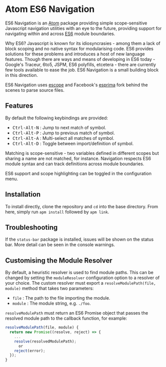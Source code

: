 # Atom ES6 Navigation

ES6 Navigation is an [Atom](https://atom.io) package providing simple scope-sensitive Javascript navigation utilities with an eye to the future, providing support for navigating within and across [ES6](https://people.mozilla.org/~jorendorff/es6-draft.html) module boundaries.

Why ES6? Javascript is known for its idiosyncrasies - among them a lack of block scoping and no native syntax for modularising code. ES6 provides solutions for these problems and introduces a host of new language features. Though there are ways and means of developing in ES6 today - Google's Traceur, 6to5, JSPM, ES6 polyfills, etcetera - there are currently few tools available to ease the job. ES6 Navigation is a small building block in this direction.

ES6 Navigation uses [escope](https://github.com/estools/escope)  and Facebook's [esprima](https://github.com/facebook/esprima) fork behind the scenes to parse source files.

## Features
By default the following keybindings are provided:
* <kbd>Ctrl-Alt-N</kbd> : Jump to next match of symbol.
* <kbd>Ctrl-Alt-P</kbd> : Jump to previous match of symbol.
* <kbd>Ctrl-Alt-A</kbd> : Multi-select all matches of symbol.
* <kbd>Ctrl-Alt-D</kbd> : Toggle between import/definition of symbol.

Matching is scope-sensitive - two variables defined in different scopes but sharing a name are not matched, for instance. Navigation respects ES6 module syntax and can track definitions across module boundaries.

ES6 support and scope highlighting can be toggled in the configuration menu.

## Installation
To install directly, clone the repository and `cd` into the base directory. From here, simply run `apm install` followed by `apm link`.

## Troubleshooting

If the `status-bar` package is installed, issues will be shown on the status bar. More detail can be seen in the console warnings.

## Customising the Module Resolver
By default, a heuristic resolver is used to find module paths. This can be changed by setting the `moduleResolver` configuration option to a resolver of your choice. The custom resolver must export a `resolveModulePath(file, module)` method that takes two parameters:
* `file` : The path to the file importing the module.
* `module` : The module string, e.g. `./foo`.

`resolveModulePath` must return an ES6 Promise object that passes the resolved module path to the callback function, for example:
``` javascript
resolveModulePath(file, module) {
  return new Promise((resolve, reject) => {
    ...
    resolve(resolvedModulePath);
      or
    reject(error);
  });
}
```
